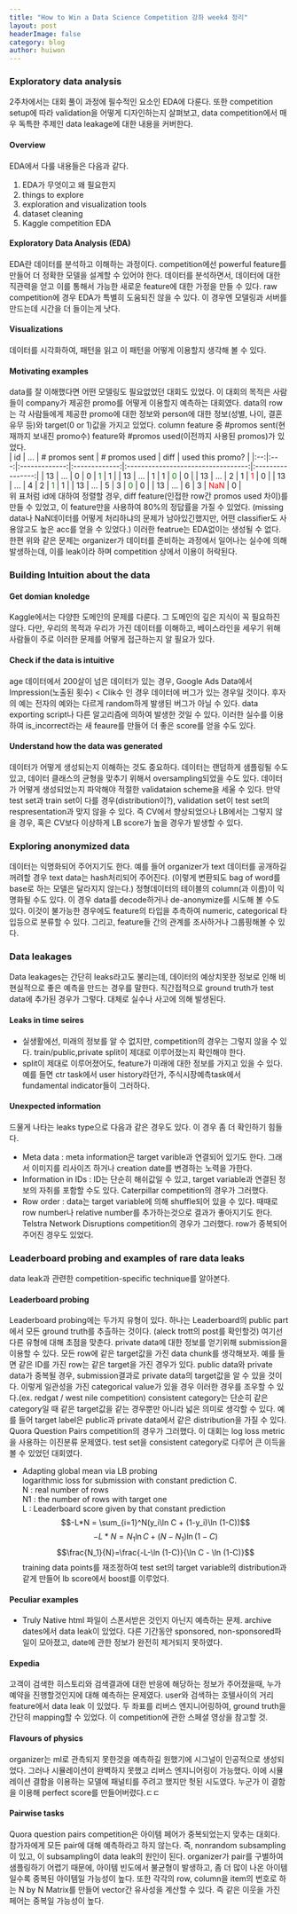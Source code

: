 ```yaml
---
title: "How to Win a Data Science Competition 강좌 week4 정리"
layout: post
headerImage: false
category: blog
author: huiwon
---
```

### Exploratory data analysis
2주차에서는 대회 풀이 과정에 필수적인 요소인 EDA에 다룬다. 또한 competition setup에 따라 validation을 어떻게 디자인하는지 살펴보고, data competition에서 매우 독특한 주제인 data leakage에 대한 내용을 커버한다.
#### Overview
EDA에서 다룰 내용들은 다음과 같다.
1. EDA가 무엇이고 왜 필요한지
2. things to explore
3. exploration and visualization tools
4. dataset cleaning
5. Kaggle competition EDA  
#### Exploratory Data Analysis (EDA)
EDA란 데이터를 분석하고 이해하는 과정이다. competition에선 powerful feature를 만들어 더 정확한 모델을 설계할 수 있어야 한다. 데이터를 분석하면서, 데이터에 대한 직관력을 얻고 이를 통해서 가능한 새로운 feature에 대한 가정을 만들 수 있다. raw competition에 경우 EDA가 특별히 도움되진 않을 수 있다. 이 경우엔 모델링과 서버를 만드는데 시간을 더 들이는게 낫다.
#### Visualizations
데이터를 시각화하여, 패턴을 읽고 이 패턴을 어떻게 이용할지 생각해 볼 수 있다.
#### Motivating examples
data를 잘 이해했다면 어떤 모델링도 필요없었던 대회도 있었다. 이 대회의 목적은 사람들이 company가 제공한 promo를 어떻게 이용할지 예측하는 대회였다. data의 row는 각 사람들에게 제공한 promo에 대한 정보와 person에 대한 정보(성별, 나이, 결혼유무 등)와 target(0 or 1)값을 가지고 있었다. column feature 중 #promos sent(현재까지 보내진 promo수) feature와 #promos used(이전까지 사용된 promos)가 있었다.  
| id | ... | # promos sent | # promos used |                diff                | used this promo? |
|:--:|:---:|:-------------:|:-------------:|:----------------------------------:|:----------------:|
| 13 | ... |       0       |       0       | <span style="color:green">1</span> |         1        |
| 13 | ... |       1       |       1       | <span style="color:green">0</span> |         0        |
| 13 | ... |       2       |       1       |  <span style="color:red">1</span>  |         0        |
| 13 | ... |       4       |       2       | <span style="color:green">1</span> |         1        |
| 13 | ... |       5       |       3       | <span style="color:green">0</span> |         0        |
| 13 | ... |       6       |       3       | <span style="color:red">NaN</span> |         0        |  
위 표처럼 id에 대하여 정렬할 경우, diff feature(인접한 row간 promos used 차이)를 만들 수 있었고, 이 feature만을 사용하여 80%의 정답률을 가질 수 있었다. (missing data나 NaN데이터를 어떻게 처리하냐의 문제가 남아있긴했지만, 어떤 classifier도 사용않고도 높은 acc를 얻을 수 있었다.) 이러한 featrue는 EDA없이는 생성될 수 없다. 한편 위와 같은 문제는 organizer가 데이터를 준비하는 과정에서 일어나는 실수에 의해 발생하는데, 이를 leak이라 하며 competition 상에서 이용이 허락된다.
### Building Intuition about the data
#### Get domian knoledge
Kaggle에서는 다양한 도메인의 문제를 다룬다. 그 도메인의 깊은 지식이 꼭 필요하진 않다. 다만, 우리의 목적과 우리가 가진 데이터를 이해하고, 베이스라인을 세우기 위해 사람들이 주로 이러한 문제를 어떻게 접근하는지 알 필요가 있다.
#### Check if the data is intuitive
age 데이터에서 200살이 넘은 데이터가 있는 경우, Google Ads Data에서 Impression(노출된 횟수) < Clik수 인 경우 데이터에 버그가 있는 경우일 것이다. 후자의 예는 전자의 예와는 다르게 random하게 발생된 버그가 아닐 수 있다. data exporting script나 다른 알고리즘에 의하여 발생한 것일 수 있다. 이러한 실수를 이용하여 is_incorrect라는 새 feaure를 만들어 더 좋은 score를 얻을 수도 있다.  
#### Understand how the data was generated
데이터가 어떻게 생성되는지 이해하는 것도 중요하다. 데이터는 랜덤하게 샘플링될 수도 있고, 데이터 클래스의 균형을 맞추기 위해서 oversampling되었을 수도 있다. 데이터가 어떻게 생성되었는지 파악해야 적절한 validataion scheme을 세울 수 있다. 만약 test set과 train set이 다를 경우(distribution이?), validation set이 test set의 respresentation과 맞지 않을 수 있다. 즉 CV에서 향상되었으나 LB에서는 그렇지 않을 경우, 혹은 CV보다 이상하게 LB score가 높을 경우가 발생할 수 있다.
### Exploring anonymized data
데이터는 익명화되어 주어지기도 한다. 예를 들어 organizer가 text 데이터를 공개하길 꺼려할 경우 text data는 hash처리되어 주어진다. (이렇게 변환되도 bag of word를 base로 하는 모델은 달라지지 않는다.) 정형데이터의 테이블의 column(과 이름)이 익명화될 수도 있다. 이 경우 data를 decode하거나 de-anonymize를 시도해 볼 수도 있다. 이것이 불가능한 경우에도 feature의 타입을 추측하여 numeric, categorical 타입등으로 분류할 수 있다. 그리고, feature들 간의 관계를 조사하거나 그룹핑해볼 수 있다.


### Data leakages
Data leakages는 간단히 leaks라고도 불리는데, 데이터의 예상치못한 정보로 인해 비현실적으로 좋은 예측을 만드는 경우를 말한다. 직간접적으로 ground truth가 test data에 추가된 경우가 그렇다. 대체로 실수나 사고에 의해 발생된다.
#### Leaks in time seires
* 실생활에선, 미래의 정보를 알 수 없지만, competition의 경우는 그렇지 않을 수 있다. train/public,private split이 제대로 이루어졌는지 확인해야 한다.  
* split이 제대로 이루어졌어도, feature가 미래에 대한 정보를 가지고 있을 수 있다. 예를 들면 ctr task에서 user history라던가, 주식시장예측task에서 fundamental indicator들이 그러하다.
#### Unexpected information
드물게 나타는 leaks type으로 다음과 같은 경우도 있다. 이 경우 좀 더 확인하기 힘들다.
*  Meta data : meta information은 target varible과 연결되어 있기도 한다. 그래서 이미지를 리사이즈 하거나 creation date를 변경하는 노력을 가한다.
* Information in IDs : ID는 단순히 해쉬값일 수 있고, target variable과 연결된 정보의 자취를 포함할 수도 있다. Caterpillar competition의 경우가 그러했다.
* Row order : data는 target variable에 의해 shuffle되어 있을 수 있다. 때때로 row number나 relative number를 추가하는것으로 결과가 좋아지기도 한다. Telstra Network Disruptions competition의 경우가 그러했다. row가 중복되어 주어진 경우도 있었다.

### Leaderboard probing and examples of rare data leaks
data leak과 관련한 competition-specific technique를 알아본다.
#### Leaderboard probing
Leaderboard probing에는 두가지 유형이 있다. 하나는 Leaderboard의 public part에서 모든 ground truth를 추츨하는 것이다. (aleck trott의 post를 확인할것) 여기선 다른 유형에 대해 초점을 맞춘다. private data에 대한 정보를 얻기위해 submission을 이용할 수 있다. 모든 row에 같은 target값을 가진 data chunk를 생각해보자. 예를 들면 같은 ID를 가진 row는 같은 target을 가진 경우가 있다. public data와 private data가 중복될 경우, submission결과로 private data의 target값을 알 수 있을 것이다. 이렇게 일관성을 가진 categorical value가 있을 경우 이러한 경우를 조우할 수 있다.(ex. redgat / west nile competition) consistent category는 단순히 같은 category일 때 같은 target값을 같는 경우뿐만 아니라 넓은 의미로 생각할 수 있다. 예를 들어 target label은 public과 private data에서 같은 distribution을 가질 수 있다. Quora Question Pairs competition의 경우가 그러했다. 이 대회는 log loss metric을 사용하는 이진분류 문제였다. test set을 consistent category로 다루어 큰 이득을 볼 수 있었던 대회였다.
* Adapting global mean via LB probing  
logarithmic loss for submission with constant prediction C.  
N : real number of rows  
N1 : the number of rows with target one  
L : Leaderboard score given by that constant prediction  
$$-L*N = \sum_{i=1}^N(y_i\ln C + (1-y_i)\ln (1-C))$$ $$-L*N = N_1\ln C + (N-N_1)\ln (1-C)$$ $$\frac{N_1}{N}=\frac{-L-\ln (1-C)}{\ln C - \ln (1-C)}$$
training data points를 재조정하여 test set의 target variable의 distribution과 같게 만들어 lb score에서 boost를 이루었다.  
#### Peculiar examples
* Truly Native
html 파일이 스폰서받은 것인지 아닌지 예측하는 문제. archive dates에서 data leak이 있었다. 다른 기간동안 sponsored, non-sponsored파일이 모아졌고, date에 관한 정보가 완전히 제거되지 못하였다.
#### Expedia
고객이 검색한 히스토리와 검색결과에 대한 반응에 해당하는 정보가 주어졌을때, 누가 예약을 진행할것인지에 대해 예측하는 문제였다. user와 검색하는 호텔사이의 거리 feature에서 data leak 이 있었다. 두 좌표를 리버스 엔지니어링하여, ground truth을 간단히 mapping할 수 있었다. 이 competition에 관한 스페셜 영상을 참고할 것.
#### Flavours of physics
organizer는 ml로 관측되지 못한것을 예측하길 원했기에 시그널이 인공적으로 생성되었다. 그러나 시뮬레이션이 완벽하지 못했고 리버스 엔지니어링이 가능했다. 이에 시뮬레이션 결함을 이용하는 모델에 패널티를 주려고 했지만 헛된 시도였다. 누군가 이 결함을 이용해 perfect score를 만들어버렸다.ㄷㄷ
#### Pairwise tasks
Quora question pairs competition은 아이템 페어가 중복되었는지 맞추는 대회다. 참가자에게 모든 pair에 대해 예측하라고 하지 않는다. 즉, nonrandom subsampling 이 있고, 이 subsampling이 data leak의 원인이 된다. organizer가 pair를 구별하여 샘플링하기 어렵기 때문에, 아이템 빈도에서 불균형이 발생하고, 좀 더 많이 나온 아이템일수록 중복된 아이템일 가능성이 높다. 또한 각각의 row, column을 item의 번호로 하는 N by N Matrix를 만들어 vector간 유사성을 계산할 수 있다. 즉 같은 이웃을 가진 페어는 중복일 가능성이 높다.
